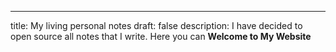 ---
title: My living personal notes
draft: false
description: I have decided to open source all notes that I write. Here you can 
**Welcome to My Website**
